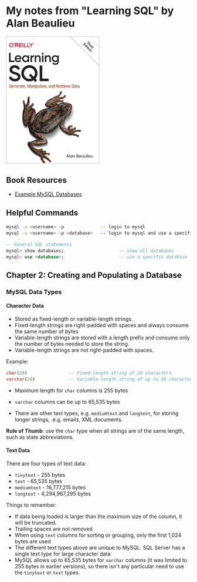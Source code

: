 # My notes from "Learning SQL" by Alan Beaulieu

<img src='images/1744531821624.png' width='254'/>

## Book Resources
- [Example MySQL Databases](https://dev.mysql.com/doc/index-other.html)

## Helpful Commands

```bash
mysql -u <username> -p              -- login to mysql
mysql -u <username> -p <database>   -- login to mysql and use a specific database
```

```sql
-- General SQL statements
mysql> show databases;                     -- show all databases
mysql> use <database>;                     -- use a specific database
```


## Chapter 2: Creating and Populating a Database

### MySQL Data Types

#### Character Data
- Stored as fixed-length or variable-length strings.
- Fixed-length strings are right-padded with spaces and always consume the same
  number of bytes
- Variable-length strings are stored with a length prefix and consume only the
  number of bytes needed to store the string.
- Variable-length strings are not right-padded with spaces.

Example:
```sql
char(20)                -- Fixed-length string of 20 characters
varchar(20)             -- Variable-length string of up to 20 characters
```

- Maximum length for `char` columns is 255 bytes
- `varchar` columns can be up to 65,535 bytes

- There are other text types, e.g. `mediumtext` and `longtext`, for storing longer strings, .e.g. emails, XML documents.

**Rule of Thumb**: use the `char` type when all strings are of the same length, such as state abbreviations.

#### Text Data

There are four types of text data:
- `tinytext` - 255 bytes
- `text` - 65,535 bytes
- `mediumtext` - 16,777,215 bytes
- `longtext` - 4,294,967,295 bytes

Things to remember:
- If data being loaded is larger than the maximum size of the column, it will be truncated.
- Trailing spaces are not removed
- When using `text` columns for sorting or grouping, only the first 1,024 bytes are used
- The different text types above are unique to MySQL. SQL Server has a single text type for large character data
- MySQL allows up to 65,535 bytes for `varchar` columns (it was limited to 255 bytes in earlier versions), so there isn't any particular need to use the `tinytext` or `text` types.

